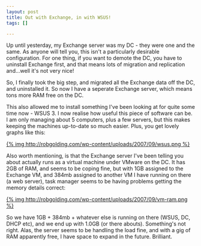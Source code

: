 ```yaml
--- 
layout: post
title: Out with Exchange, in with WSUS!
tags: []

---
```


Up until yesterday, my Exchange server was my DC - they were one and the same.
As anyone will tell you, this isn't a particularly desirable configuration. For
one thing, if you want to demote the DC, you have to uninstall Exchange first,
and that means lots of migration and replication and...well it's not very nice!

So, I finally took the big step, and migrated all the Exchange data off the DC,
and uninstalled it. So now I have a seperate Exchange server, which means tons
more RAM free on the DC.

This also allowed me to install something I've been looking at for quite some
time now - WSUS 3. I now realise how useful this piece of software can be. I am
only managing about 5 computers, plus a few servers, but this makes keeping the
machines up-to-date so much easier. Plus, you get lovely graphs like this:

[{% img http://robgolding.com/wp-content/uploads/2007/09/wsus.png %}][wsus]

Also worth mentioning, is that the Exchange server I've been telling you about
actually runs as a virtual machine under VMware on the DC. It has 2GB of RAM,
and seems to be coping fine, but with 1GB assigned to the Exchange VM, and 384mb
assigned to another VM I have running on there (a web server), task manager
seems to be having problems getting the memory details correct:

[{% img http://robgolding.com/wp-content/uploads/2007/09/vm-ram.png %}][ram]

So we have 1GB + 384mb + whatever else is running on there (WSUS, DC, DHCP etc),
and we end up with 1.0GB (or there abouts). Something's not right. Alas, the
server seems to be handling the load fine, and with a gig of RAM apparently
free, I have space to expand in the future. Brilliant.

[wsus]: http://robgolding.com/wp-content/uploads/2007/09/wsus.png "WSUS Graphs"
[ram]: http://robgolding.com/wp-content/uploads/2007/09/vm-ram.png "Virtual Machine RAM Usage"
